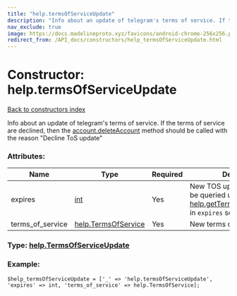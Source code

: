 ```yaml
---
title: "help.termsOfServiceUpdate"
description: "Info about an update of telegram's terms of service. If the terms of service are declined, then the account.deleteAccount method should be called with the reason 'Decline ToS update'"
nav_exclude: true
image: https://docs.madelineproto.xyz/favicons/android-chrome-256x256.png
redirect_from: /API_docs/constructors/help_termsOfServiceUpdate.html
---
```

# Constructor: help.termsOfServiceUpdate  
[Back to constructors index](/API_docs/constructors/index.html)



Info about an update of telegram's terms of service. If the terms of service are declined, then the [account.deleteAccount](../methods/account.deleteAccount.html) method should be called with the reason "Decline ToS update"

### Attributes:

| Name     |    Type       | Required | Description |
|----------|---------------|----------|-------------|
|expires|[int](/API_docs/types/int.html) | Yes|New TOS updates will have to be queried using [help.getTermsOfServiceUpdate](../methods/help.getTermsOfServiceUpdate.html) in `expires` seconds|
|terms\_of\_service|[help.TermsOfService](/API_docs/constructors/help.TermsOfService.html) | Yes|New terms of service|



### Type: [help.TermsOfServiceUpdate](/API_docs/types/help.TermsOfServiceUpdate.html)


### Example:

```
$help_termsOfServiceUpdate = ['_' => 'help.termsOfServiceUpdate', 'expires' => int, 'terms_of_service' => help.TermsOfService];
```  
